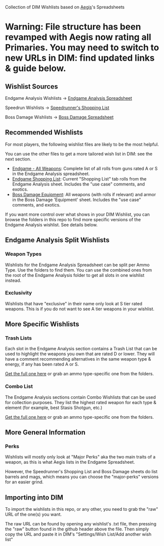 Collection of DIM Wishlists based on [Aegis](https://linktr.ee/TheAegisRelic)'s Spreadsheets

# Warning: File structure has been revamped with Aegis now rating all Primaries. You may need to switch to new URLs in DIM: find updated links & guide below.

## Wishlist Sources
Endgame Analysis Wishlists -> [Endgame Analysis Spreadsheet](https://docs.google.com/spreadsheets/d/1JM-0SlxVDAi-C6rGVlLxa-J1WGewEeL8Qvq4htWZHhY/)

Speedrun Wishlists -> [Speedrunner's Shopping List](https://docs.google.com/spreadsheets/d/1is4sNUesy--7Zm6SCCWEP9PAXomxaSj5xlJGCsSj_qs/)

Boss Damage Wishlists -> [Boss Damage Spreadsheet](https://docs.google.com/spreadsheets/d/1_5wtBjRYHHxuF4oJKDb_iOGZs-wTkzB6RYbnyNLbuz4/)

## Recommended Wishlists
For most players, the following wishlist files are likely to be the most helpful.

You can use the other files to get a more tailored wish list in DIM: see the next section.
- [Endgame - All Weapons](https://raw.githubusercontent.com/Ciceron14/dim-extra-wishlists/main/Aegis%20Spreadsheets%20Wishlists/Aegis%20Endgame%20Analysis/dim_aegis_endgame.txt): Complete list of all rolls from guns rated A or S in the Endgame Analysis spreadsheet.
- [Endgame Shopping List](https://raw.githubusercontent.com/Ciceron14/dim-extra-wishlists/main/Aegis%20Spreadsheets%20Wishlists/Aegis%20Endgame%20Analysis/Shopping%20List/dim_aegis_endgame-shopping_list.txt): Current "Shopping List" tab rolls from the Endgame Analysis sheet. Includes the "use case" comments, and exotics.
- [Boss Damage Equipment](https://raw.githubusercontent.com/Ciceron14/dim-extra-wishlists/main/Aegis%20Spreadsheets%20Wishlists/Aegis%20Boss%20Damage/dim_aegis-bosses.txt): All weapons (with rolls if relevant) and armor in the Boss Damage 'Equipment' sheet. Includes the "use case" comments, and exotics.

If you want more control over what shows in your DIM Wishlist, you can browse the folders in this repo to find more specific versions of the Endgame Analysis wishlist. See details below.

## Endgame Analysis Split Wishlists
### Weapon Types
Wishlists for the Endgame Analysis Spreadsheet can be split per Ammo Type. Use the folders to find them.
You can use the combined ones from the root of the Endgame Analysis folder to get all slots in one wishlist instead.

### Exclusivity
Wishlists that have "exclusive" in their name only look at S tier rated weapons. This is if you do not want to see A tier weapons in your wishlist.

## More Specific Wishlists
### Trash Lists
Each slot in the Endgame Analysis section contains a Trash List that can be used to highlight the weapons you own that are rated D or lower. They will have a comment recommending alternatives in the same weapon type & energy, if any has been rated A or S.

[Get the full one here](https://raw.githubusercontent.com/Ciceron14/dim-extra-wishlists/main/Aegis%20Spreadsheets%20Wishlists/Aegis%20Endgame%20Analysis/dim_aegis_endgame-trashlist.txt) or grab an ammo type-specific one from the folders.
### Combo List
The Endgame Analysis sections contain Combo Wishlists that can be used for collection purposes. They list the highest rated weapon for each type & element (for example, best Stasis Shotgun, etc.)

[Get the full one here](https://raw.githubusercontent.com/Ciceron14/dim-extra-wishlists/main/Aegis%20Spreadsheets%20Wishlists/Aegis%20Endgame%20Analysis/dim_aegis_endgame-combos.txt) or grab an ammo type-specific one from the folders.


## More General Information
### Perks
Wishlists will mostly only look at "Major Perks" aka the two main traits of a weapon, as this is what Aegis lists in the Endgame Spreadsheet.

However, the Speedrunner's Shopping List and Boss Damage sheets do list barrels and mags, which means you can choose the "major-perks" versions for an easier grind.

## Importing into DIM
To import the wishlists in this repo, or any other, you need to grab the "raw" URL of the one(s) you want.

The raw URL can be found by opening any wishlist's .txt file, then pressing the "raw" button found in the github header above the file. Then simply copy the URL and paste it in DIM's "Settings/Wish List/Add another wish list"
